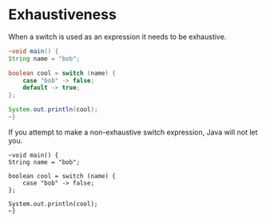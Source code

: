 # Exhaustiveness

When a switch is used as an expression it needs to be exhaustive.

```java
~void main() {
String name = "bob";

boolean cool = switch (name) {
    case "bob" -> false;
    default -> true;
};

System.out.println(cool);
~}
```

If you attempt to make a non-exhaustive switch expression, Java will not let you.

```java,does_not_compile
~void main() {
String name = "bob";

boolean cool = switch (name) {
    case "bob" -> false;
};

System.out.println(cool);
~}
```
